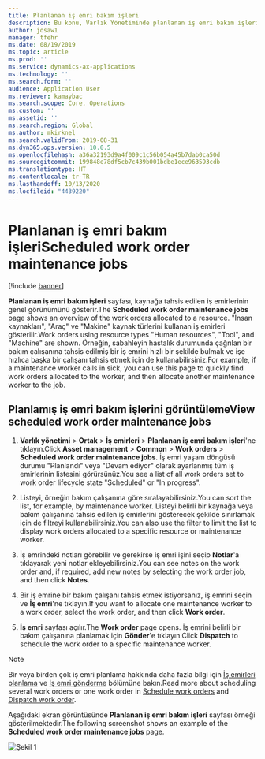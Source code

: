 ```yaml
---
title: Planlanan iş emri bakım işleri
description: Bu konu, Varlık Yönetiminde planlanan iş emri bakım işlerini açıklamaktadır.
author: josaw1
manager: tfehr
ms.date: 08/19/2019
ms.topic: article
ms.prod: ''
ms.service: dynamics-ax-applications
ms.technology: ''
ms.search.form: ''
audience: Application User
ms.reviewer: kamaybac
ms.search.scope: Core, Operations
ms.custom: ''
ms.assetid: ''
ms.search.region: Global
ms.author: mkirknel
ms.search.validFrom: 2019-08-31
ms.dyn365.ops.version: 10.0.5
ms.openlocfilehash: a36a32193d9a4f009c1c56b054a45b7dab0ca50d
ms.sourcegitcommit: 199848e78df5cb7c439b001bdbe1ece963593cdb
ms.translationtype: HT
ms.contentlocale: tr-TR
ms.lasthandoff: 10/13/2020
ms.locfileid: "4439220"
---
```

# <a name="scheduled-work-order-maintenance-jobs"></a><span data-ttu-id="76b06-103">Planlanan iş emri bakım işleri</span><span class="sxs-lookup"><span data-stu-id="76b06-103">Scheduled work order maintenance jobs</span></span>

[!include [banner](../../includes/banner.md)]

 

<span data-ttu-id="76b06-104">**Planlanan iş emri bakım işleri** sayfası, kaynağa tahsis edilen iş emirlerinin genel görünümünü gösterir.</span><span class="sxs-lookup"><span data-stu-id="76b06-104">The **Scheduled work order maintenance jobs** page shows an overview of the work orders allocated to a resource.</span></span> <span data-ttu-id="76b06-105">"İnsan kaynakları", "Araç" ve "Makine" kaynak türlerini kullanan iş emirleri gösterilir.</span><span class="sxs-lookup"><span data-stu-id="76b06-105">Work orders using resource types "Human resources", "Tool", and "Machine" are shown.</span></span> <span data-ttu-id="76b06-106">Örneğin, sabahleyin hastalık durumunda çağrılan bir bakım çalışanına tahsis edilmiş bir iş emrini hızlı bir şekilde bulmak ve işe hızlıca başka bir çalışanı tahsis etmek için de kullanabilirsiniz.</span><span class="sxs-lookup"><span data-stu-id="76b06-106">For example, if a maintenance worker calls in sick, you can use this page to quickly find work orders allocated to the worker, and then allocate another maintenance worker to the job.</span></span>

## <a name="view-scheduled-work-order-maintenance-jobs"></a><span data-ttu-id="76b06-107">Planlamış iş emri bakım işlerini görüntüleme</span><span class="sxs-lookup"><span data-stu-id="76b06-107">View scheduled work order maintenance jobs</span></span>

1. <span data-ttu-id="76b06-108">**Varlık yönetimi** > **Ortak** > **İş emirleri** > **Planlanan iş emri bakım işleri**'ne tıklayın.</span><span class="sxs-lookup"><span data-stu-id="76b06-108">Click **Asset management** > **Common** > **Work orders** > **Scheduled work order maintenance jobs**.</span></span> <span data-ttu-id="76b06-109">İş emri yaşam döngüsü durumu "Planlandı" veya "Devam ediyor" olarak ayarlanmış tüm iş emirlerinin listesini görürsünüz.</span><span class="sxs-lookup"><span data-stu-id="76b06-109">You see a list of all work orders set to work order lifecycle state "Scheduled" or "In progress".</span></span>

2. <span data-ttu-id="76b06-110">Listeyi, örneğin bakım çalışanına göre sıralayabilirsiniz.</span><span class="sxs-lookup"><span data-stu-id="76b06-110">You can sort the list, for example, by maintenance worker.</span></span> <span data-ttu-id="76b06-111">Listeyi belirli bir kaynağa veya bakım çalışanına tahsis edilen iş emirlerini gösterecek şekilde sınırlamak için de filtreyi kullanabilirsiniz.</span><span class="sxs-lookup"><span data-stu-id="76b06-111">You can also use the filter to limit the list to display work orders allocated to a specific resource or maintenance worker.</span></span>

3. <span data-ttu-id="76b06-112">İş emrindeki notları görebilir ve gerekirse iş emri işini seçip **Notlar**'a tıklayarak yeni notlar ekleyebilirsiniz.</span><span class="sxs-lookup"><span data-stu-id="76b06-112">You can see notes on the work order and, if required, add new notes by selecting the work order job, and then click **Notes**.</span></span>

4. <span data-ttu-id="76b06-113">Bir iş emrine bir bakım çalışanı tahsis etmek istiyorsanız, iş emrini seçin ve **İş emri**'ne tıklayın.</span><span class="sxs-lookup"><span data-stu-id="76b06-113">If you want to allocate one maintenance worker to a work order, select the work order, and then click **Work order**.</span></span>

5. <span data-ttu-id="76b06-114">**İş emri** sayfası açılır.</span><span class="sxs-lookup"><span data-stu-id="76b06-114">The **Work order** page opens.</span></span> <span data-ttu-id="76b06-115">İş emrini belirli bir bakım çalışanına planlamak için **Gönder**'e tıklayın.</span><span class="sxs-lookup"><span data-stu-id="76b06-115">Click **Dispatch** to schedule the work order to a specific maintenance worker.</span></span>

>[!NOTE]
><span data-ttu-id="76b06-116">Bir veya birden çok iş emri planlama hakkında daha fazla bilgi için [İş emirleri planlama](../work-order-scheduling/schedule-work-orders.md) ve [İş emri gönderme](../work-order-scheduling/dispatch-work-order.md) bölümüne bakın.</span><span class="sxs-lookup"><span data-stu-id="76b06-116">Read more about scheduling several work orders or one work order in [Schedule work orders](../work-order-scheduling/schedule-work-orders.md) and [Dispatch work order](../work-order-scheduling/dispatch-work-order.md).</span></span>

<span data-ttu-id="76b06-117">Aşağıdaki ekran görüntüsünde **Planlanan iş emri bakım işleri** sayfası örneği gösterilmektedir.</span><span class="sxs-lookup"><span data-stu-id="76b06-117">The following screenshot shows an example of the **Scheduled work order maintenance jobs** page.</span></span>

![Şekil 1](media/07-work-order-scheduling.png)

